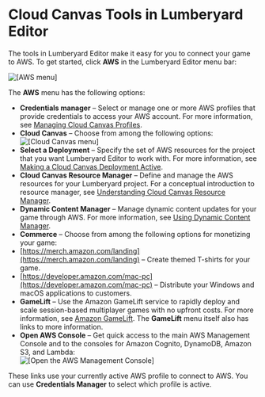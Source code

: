 # Cloud Canvas Tools in Lumberyard Editor<a name="cloud-canvas-ui-intro"></a>

The tools in Lumberyard Editor make it easy for you to connect your game to AWS\. To get started, click **AWS** in the Lumberyard Editor menu bar:

![\[AWS menu\]](http://docs.aws.amazon.com/lumberyard/latest/userguide/images/cloud_canvas/cloud-canvas-ui-aws.png)

The **AWS** menu has the following options:
+  **Credentials manager** – Select or manage one or more AWS profiles that provide credentials to access your AWS account\. For more information, see [Managing Cloud Canvas Profiles](cloud-canvas-ui-credentials-manager.md)\.
+  **Cloud Canvas** – Choose from among the following options:  
![\[Cloud Canvas menu\]](http://docs.aws.amazon.com/lumberyard/latest/userguide/images/cloud_canvas/cloud-canvas-ui-aws-cloud-canvas.png)
  + **Select a Deployment** – Specify the set of AWS resources for the project that you want Lumberyard Editor to work with\. For more information, see [Making a Cloud Canvas Deployment Active](cloud-canvas-ui-select-deployment.md)\.
  + **Cloud Canvas Resource Manager** – Define and manage the AWS resources for your Lumberyard project\. For a conceptual introduction to resource manager, see [Understanding Cloud Canvas Resource Manager](cloud-canvas-ui-rm-overview.md)\.
  + **Dynamic Content Manager** – Manage dynamic content updates for your game through AWS\. For more information, see [Using Dynamic Content Manager](cloud-canvas-cloud-gem-dc-manager.md)\.
+  **Commerce** – Choose from among the following options for monetizing your game:
  + [https://merch.amazon.com/landing](https://merch.amazon.com/landing) – Create themed T\-shirts for your game\.
  +  [https://developer.amazon.com/mac-pc](https://developer.amazon.com/mac-pc) – Distribute your Windows and macOS applications to customers\.
+  **GameLift** – Use the Amazon GameLift service to rapidly deploy and scale session\-based multiplayer games with no upfront costs\. For more information, see [Amazon GameLift](https://aws.amazon.com/gamelift/)\. The **GameLift** menu itself also has links to more information\.
+  **Open AWS Console** – Get quick access to the main AWS Management Console and to the consoles for Amazon Cognito, DynamoDB, Amazon S3, and Lambda:  
![\[Open the AWS Management Console\]](http://docs.aws.amazon.com/lumberyard/latest/userguide/images/cloud_canvas/cloud-canvas-ui-open-aws-console.png)

  These links use your currently active AWS profile to connect to AWS\. You can use **Credentials Manager** to select which profile is active\.